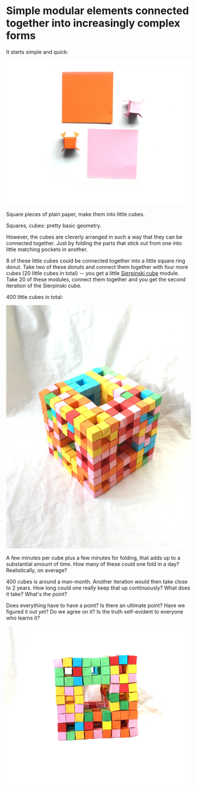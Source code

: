 # Simple modular elements connected together into increasingly complex forms

It starts simple and quick:

![2 simple origami cubes and 2 square pieces of paper](2023-01-05-img/1.jpg)

Square pieces of plain paper, make them into little cubes.

Squares, cubes: pretty basic geometry.

However, the cubes are cleverly arranged in such a way that they can be connected together. Just by folding the parts that stick out from one into little matching pockets in another.

8 of these little cubes could be connected together into a little square ring donut. Take two of these donuts and connect them together with four more cubes (20 little cubes in total) -- you get a little [Sierpinski cube](https://en.wikipedia.org/wiki/Sierpinski_cube) module. Take 20 of these modules, connect them together and you get the second iteration of the Sierpinski cube.

400 little cubes in total:

![400 simple origami cubes connected together into a Sierpinski cube: 3 faces visible](2023-01-05-img/2.jpg)

A few minutes per cube plus a few minutes for folding, that adds up to a substantial amount of time. How many of these could one fold in a day? Realistically, on average?

400 cubes is around a man-month. Another iteration would then take close to 2 years. How long could one really keep that up continuously? What does it take? What's the point?

Does everything have to have a point? Is there an ultimate point? Have we figured it out yet? Do we agree on it? Is the truth self-evident to everyone who learns it?

![400 simple origami cubes connected together into a Sierpinski cube: 1 face visible](2023-01-05-img/3.jpg)